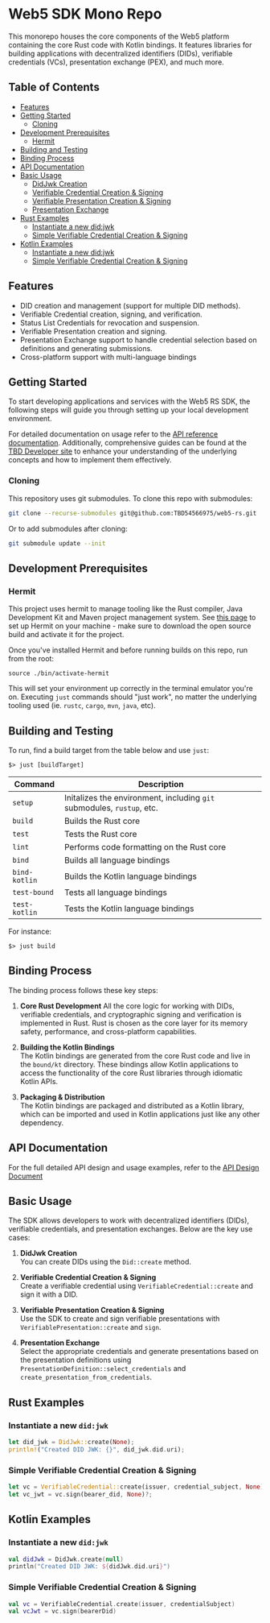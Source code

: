 # Web5 SDK Mono Repo

This monorepo houses the core components of the Web5 platform containing the core Rust code with Kotlin bindings. It features libraries for building applications with decentralized identifiers (DIDs), verifiable credentials (VCs), presentation exchange (PEX), and much more.


## Table of Contents
- [Features](#features)
- [Getting Started](#getting-started)
   - [Cloning](#cloning)
- [Development Prerequisites](#development-prerequisites)
   - [Hermit](#hermit)
- [Building and Testing](#building-and-testing)
- [Binding Process](#binding-process)
- [API Documentation](#api-documentation)
- [Basic Usage](#basic-usage)
   - [DidJwk Creation](#didjwk-creation)
   - [Verifiable Credential Creation & Signing](#verifiable-credential-creation--signing)
   - [Verifiable Presentation Creation & Signing](#verifiable-presentation-creation--signing)
   - [Presentation Exchange](#presentation-exchange)
- [Rust Examples](#rust-examples)
   - [Instantiate a new did:jwk](#instantiate-a-new-didjwk)
   - [Simple Verifiable Credential Creation & Signing](#simple-verifiable-credential-creation--signing)
- [Kotlin Examples](#kotlin-examples)
   - [Instantiate a new did:jwk](#instantiate-a-new-didjwk-1)
   - [Simple Verifiable Credential Creation & Signing](#simple-verifiable-credential-creation--signing-1)


## Features
- DID creation and management (support for multiple DID methods).
- Verifiable Credential creation, signing, and verification.
- Status List Credentials for revocation and suspension.
- Verifiable Presentation creation and signing.
- Presentation Exchange support to handle credential selection based on definitions and generating submissions.
- Cross-platform support with multi-language bindings

## Getting Started

To start developing applications and services with the Web5 RS SDK, the following steps will guide
you through setting up your local development environment.

For detailed documentation on usage refer to the
[API reference documentation](docs/API_DESIGN.md). Additionally, comprehensive
guides can be found at the [TBD Developer site](https://developer.tbd.website/docs/) to enhance
your understanding of the underlying concepts and how to implement them effectively.

### Cloning

This repository uses git submodules. To clone this repo with submodules:
```sh
git clone --recurse-submodules git@github.com:TBD54566975/web5-rs.git
```

Or to add submodules after cloning:
```sh
git submodule update --init
```

## Development Prerequisites

### Hermit

This project uses hermit to manage tooling like the Rust compiler, Java Development Kit and Maven project management system.
See [this page](https://cashapp.github.io/hermit/usage/get-started/) to set up Hermit on your machine - make sure to
download the open source build and activate it for the project.

Once you've installed Hermit and before running builds on this repo,
run from the root:

```shell
source ./bin/activate-hermit
```

This will set your environment up correctly in the
terminal emulator you're on. Executing `just` commands should "just work", no
matter the underlying tooling used (ie. `rustc`, `cargo`, `mvn`, `java`, etc).

## Building and Testing

To run, find a build target from the table below and use `just`:

```shell
$> just [buildTarget]
```

| Command       | Description |
| ------------- | ----------- |
| `setup`       | Initalizes the environment, including `git` submodules, `rustup`, etc.  |
| `build`       | Builds the Rust core |
| `test`        | Tests the Rust core |
| `lint`        | Performs code formatting on the Rust core |
| `bind`        | Builds all language bindings |
| `bind-kotlin` | Builds the Kotlin language bindings |
| `test-bound` | Tests all language bindings |
| `test-kotlin` | Tests the Kotlin language bindings |

For instance:

```shell
$> just build
```

## Binding Process

The binding process follows these key steps:

1. **Core Rust Development**
   All the core logic for working with DIDs, verifiable credentials, and cryptographic signing and verification is implemented in Rust. Rust is chosen as the core layer for its memory safety, performance, and cross-platform capabilities.

2. **Building the Kotlin Bindings**  
   The Kotlin bindings are generated from the core Rust code and live in the `bound/kt` directory. These bindings allow Kotlin applications to access the functionality of the core Rust libraries through idiomatic Kotlin APIs.

3. **Packaging & Distribution**  
   The Kotlin bindings are packaged and distributed as a Kotlin library, which can be imported and used in Kotlin applications just like any other dependency.

## API Documentation
For the full detailed API design and usage examples, refer to the [API Design Document](docs/API_DESIGN.md)

## Basic Usage

The SDK allows developers to work with decentralized identifiers (DIDs), verifiable credentials, and presentation exchanges. Below are the key use cases:

1. **DidJwk Creation**  
   You can create DIDs using the `Did::create` method.

2. **Verifiable Credential Creation & Signing**  
   Create a verifiable credential using `VerifiableCredential::create` and sign it with a DID.

3. **Verifiable Presentation Creation & Signing**  
   Use the SDK to create and sign verifiable presentations with `VerifiablePresentation::create` and `sign`.

4. **Presentation Exchange**  
   Select the appropriate credentials and generate presentations based on the presentation definitions using `PresentationDefinition::select_credentials` and `create_presentation_from_credentials`.

## Rust Examples
### Instantiate a new `did:jwk`

```rust
let did_jwk = DidJwk::create(None);
println!("Created DID JWK: {}", did_jwk.did.uri);
```

### Simple Verifiable Credential Creation & Signing

```rust
let vc = VerifiableCredential::create(issuer, credential_subject, None)?;
let vc_jwt = vc.sign(bearer_did, None)?;
```

## Kotlin Examples
### Instantiate a new `did:jwk`

```kotlin
val didJwk = DidJwk.create(null)
println("Created DID JWK: ${didJwk.did.uri}")
```

### Simple Verifiable Credential Creation & Signing

```kotlin
val vc = VerifiableCredential.create(issuer, credentialSubject)
val vcJwt = vc.sign(bearerDid)
```
